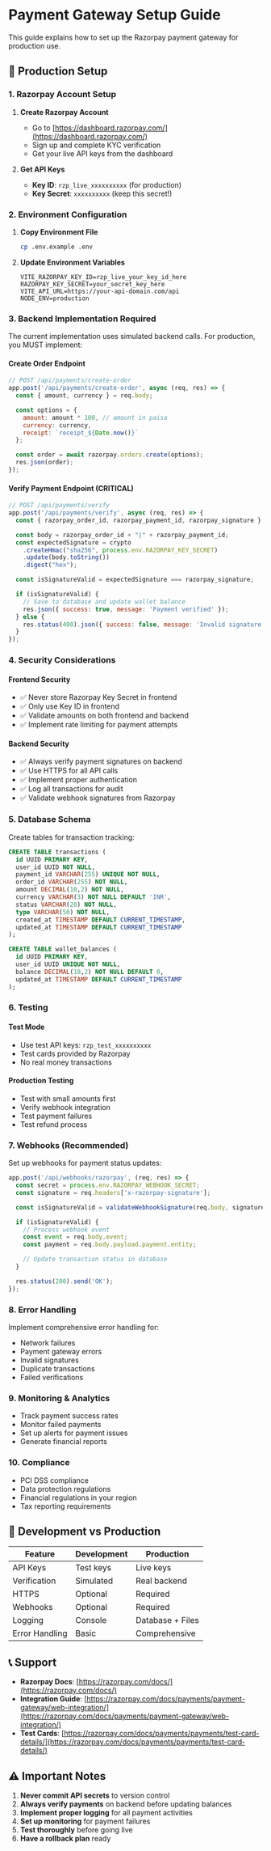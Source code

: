 # Payment Gateway Setup Guide

This guide explains how to set up the Razorpay payment gateway for production use.

## 🚀 Production Setup

### 1. Razorpay Account Setup

1. **Create Razorpay Account**
   - Go to [https://dashboard.razorpay.com/](https://dashboard.razorpay.com/)
   - Sign up and complete KYC verification
   - Get your live API keys from the dashboard

2. **Get API Keys**
   - **Key ID**: `rzp_live_xxxxxxxxxx` (for production)
   - **Key Secret**: `xxxxxxxxxx` (keep this secret!)

### 2. Environment Configuration

1. **Copy Environment File**
   ```bash
   cp .env.example .env
   ```

2. **Update Environment Variables**
   ```env
   VITE_RAZORPAY_KEY_ID=rzp_live_your_key_id_here
   RAZORPAY_KEY_SECRET=your_secret_key_here
   VITE_API_URL=https://your-api-domain.com/api
   NODE_ENV=production
   ```

### 3. Backend Implementation Required

The current implementation uses simulated backend calls. For production, you MUST implement:

#### Create Order Endpoint
```javascript
// POST /api/payments/create-order
app.post('/api/payments/create-order', async (req, res) => {
  const { amount, currency } = req.body;

  const options = {
    amount: amount * 100, // amount in paisa
    currency: currency,
    receipt: `receipt_${Date.now()}`
  };

  const order = await razorpay.orders.create(options);
  res.json(order);
});
```

#### Verify Payment Endpoint (CRITICAL)
```javascript
// POST /api/payments/verify
app.post('/api/payments/verify', async (req, res) => {
  const { razorpay_order_id, razorpay_payment_id, razorpay_signature } = req.body;

  const body = razorpay_order_id + "|" + razorpay_payment_id;
  const expectedSignature = crypto
    .createHmac("sha256", process.env.RAZORPAY_KEY_SECRET)
    .update(body.toString())
    .digest("hex");

  const isSignatureValid = expectedSignature === razorpay_signature;

  if (isSignatureValid) {
    // Save to database and update wallet balance
    res.json({ success: true, message: 'Payment verified' });
  } else {
    res.status(400).json({ success: false, message: 'Invalid signature' });
  }
});
```

### 4. Security Considerations

#### Frontend Security
- ✅ Never store Razorpay Key Secret in frontend
- ✅ Only use Key ID in frontend
- ✅ Validate amounts on both frontend and backend
- ✅ Implement rate limiting for payment attempts

#### Backend Security
- ✅ Always verify payment signatures on backend
- ✅ Use HTTPS for all API calls
- ✅ Implement proper authentication
- ✅ Log all transactions for audit
- ✅ Validate webhook signatures from Razorpay

### 5. Database Schema

Create tables for transaction tracking:

```sql
CREATE TABLE transactions (
  id UUID PRIMARY KEY,
  user_id UUID NOT NULL,
  payment_id VARCHAR(255) UNIQUE NOT NULL,
  order_id VARCHAR(255) NOT NULL,
  amount DECIMAL(10,2) NOT NULL,
  currency VARCHAR(3) NOT NULL DEFAULT 'INR',
  status VARCHAR(20) NOT NULL,
  type VARCHAR(50) NOT NULL,
  created_at TIMESTAMP DEFAULT CURRENT_TIMESTAMP,
  updated_at TIMESTAMP DEFAULT CURRENT_TIMESTAMP
);

CREATE TABLE wallet_balances (
  id UUID PRIMARY KEY,
  user_id UUID UNIQUE NOT NULL,
  balance DECIMAL(10,2) NOT NULL DEFAULT 0,
  updated_at TIMESTAMP DEFAULT CURRENT_TIMESTAMP
);
```

### 6. Testing

#### Test Mode
- Use test API keys: `rzp_test_xxxxxxxxxx`
- Test cards provided by Razorpay
- No real money transactions

#### Production Testing
- Test with small amounts first
- Verify webhook integration
- Test payment failures
- Test refund process

### 7. Webhooks (Recommended)

Set up webhooks for payment status updates:

```javascript
app.post('/api/webhooks/razorpay', (req, res) => {
  const secret = process.env.RAZORPAY_WEBHOOK_SECRET;
  const signature = req.headers['x-razorpay-signature'];

  const isSignatureValid = validateWebhookSignature(req.body, signature, secret);

  if (isSignatureValid) {
    // Process webhook event
    const event = req.body.event;
    const payment = req.body.payload.payment.entity;

    // Update transaction status in database
  }

  res.status(200).send('OK');
});
```

### 8. Error Handling

Implement comprehensive error handling for:
- Network failures
- Payment gateway errors
- Invalid signatures
- Duplicate transactions
- Failed verifications

### 9. Monitoring & Analytics

- Track payment success rates
- Monitor failed payments
- Set up alerts for payment issues
- Generate financial reports

### 10. Compliance

- PCI DSS compliance
- Data protection regulations
- Financial regulations in your region
- Tax reporting requirements

## 🔧 Development vs Production

| Feature | Development | Production |
|---------|-------------|------------|
| API Keys | Test keys | Live keys |
| Verification | Simulated | Real backend |
| HTTPS | Optional | Required |
| Webhooks | Optional | Required |
| Logging | Console | Database + Files |
| Error Handling | Basic | Comprehensive |

## 📞 Support

- **Razorpay Docs**: [https://razorpay.com/docs/](https://razorpay.com/docs/)
- **Integration Guide**: [https://razorpay.com/docs/payments/payment-gateway/web-integration/](https://razorpay.com/docs/payments/payment-gateway/web-integration/)
- **Test Cards**: [https://razorpay.com/docs/payments/payments/test-card-details/](https://razorpay.com/docs/payments/payments/test-card-details/)

## ⚠️ Important Notes

1. **Never commit API secrets** to version control
2. **Always verify payments** on backend before updating balances
3. **Implement proper logging** for all payment activities
4. **Set up monitoring** for payment failures
5. **Test thoroughly** before going live
6. **Have a rollback plan** ready